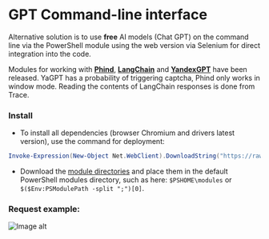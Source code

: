# GPT Command-line interface

Alternative solution is to use **free** AI models (Chat GPT) on the command line via the PowerShell module using the web version via Selenium for direct integration into the code.

Modules for working with **[Phind](https://github.com/Lifailon/gpt-cli/blob/rsa/Modules/Get-Phind/Get-Phind.psm1)**, **[LangChain](https://github.com/Lifailon/gpt-cli/blob/rsa/Modules/Get-LangChain/Get-LangChain.psm1)** and **[YandexGPT](https://github.com/Lifailon/gpt-cli/blob/rsa/Modules/Get-YaGPT/Get-YaGPT.psm1)** have been released. YaGPT has a probability of triggering captcha, Phind only works in window mode. Reading the contents of LangChain responses is done from Trace.

### Install

- To install all dependencies (browser Chromium and drivers latest version), use the command for deployment:

```PowerShell
Invoke-Expression(New-Object Net.WebClient).DownloadString("https://raw.githubusercontent.com/Lifailon/Deploy-Selenium/rsa/Deploy-Selenium-Drivers.ps1")
```

- Download the [module directories](https://github.com/Lifailon/gpt-cli/tree/rsa/Modules) and place them in the default PowerShell modules directory, such as here: `$PSHOME\modules` or `$($Env:PSModulePath -split ";")[0]`.

### Request example:

![Image alt](https://github.com/Lifailon/gpt-cli/blob/rsa/Image/Example.gif)